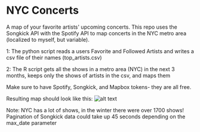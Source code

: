 # NYC Concerts
A map of  your favorite artists' upcoming concerts. This repo uses the Songkick API with the Spotify API to map concerts in the NYC metro area (localized to myself, but variable). 

1: The python script reads a users Favorite and Followed Artists and writes a csv file of their names (top_artists.csv)

2: The R script gets all the shows in a metro area (NYC) in the next 3 months, keeps only the shows of artists in the csv, and maps them

Make sure to have Spotify, Songkick, and Mapbox tokens- they are all free. 

Resulting map should look like this:
![alt text](https://github.com/david-mateos/NYC_Concerts/branch/blob/master/resulting_map_preview.png?raw=true)

Note: NYC has a lot of shows, in the winter there were over 1700 shows! Pagination of Songkick data could take up 45 seconds depending on the max_date parameter
